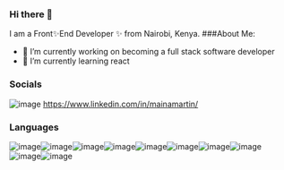### Hi there 👋



I am a Front✨End Developer ✨ from Nairobi, Kenya.
###About Me:
- 🔭 I’m currently working on becoming a full stack software developer
- 🌱 I’m currently learning react


### Socials
![image](https://github.com/TintinSDev/TinTinSDev/assets/69876670/99450d0d-02e2-406a-9a00-af25bcae25a7/linkedin.com/in/mainamartin/)
https://www.linkedin.com/in/mainamartin/



### Languages
![image](https://github.com/TintinSDev/TinTinSDev/assets/69876670/4ffd1dc5-bf77-4001-b13d-6edad69a23d8)![image](https://github.com/TintinSDev/TinTinSDev/assets/69876670/3f9364eb-8a42-4cad-81d6-234e3aeea9de)![image](https://github.com/TintinSDev/TinTinSDev/assets/69876670/e3fde205-744a-4bc7-bf28-6235a436084a)![image](https://github.com/TintinSDev/TinTinSDev/assets/69876670/f63d6380-4f5e-499d-96c2-c40e88fa3936)![image](https://github.com/TintinSDev/TinTinSDev/assets/69876670/491604b1-a1ca-467c-b019-e6bf6933a365)![image](https://github.com/TintinSDev/TinTinSDev/assets/69876670/65b65335-f26c-411e-ad67-a2aba43d4941)![image](https://github.com/TintinSDev/TinTinSDev/assets/69876670/159d89d2-7540-4271-964b-e03e93a5745d)![image](https://github.com/TintinSDev/TinTinSDev/assets/69876670/61073473-2eb3-4c56-95dd-2899c2263643)![image](https://github.com/TintinSDev/TinTinSDev/assets/69876670/73cc4658-a05d-4365-b209-7f8b7877cbc8)![image](https://github.com/TintinSDev/TinTinSDev/assets/69876670/d8ef3493-ef86-41a1-9dc6-9f9ac7defb59)



 









